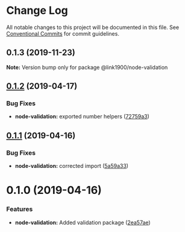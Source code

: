 # Change Log

All notable changes to this project will be documented in this file.
See [Conventional Commits](https://conventionalcommits.org) for commit guidelines.

<a name="0.1.3"></a>

## 0.1.3 (2019-11-23)

**Note:** Version bump only for package @link1900/node-validation

<a name="0.1.2"></a>

## [0.1.2](https://github.com/projects/link1900/repos/link1900/compare/diff?targetBranch=refs%2Ftags%2F@link1900/node-validation@0.1.1&sourceBranch=refs%2Ftags%2F@link1900/node-validation@0.1.2) (2019-04-17)

### Bug Fixes

- **node-validation:** exported number helpers ([72759a3](https://github.com/projects/link1900/repos/link1900/commits/72759a3))

<a name="0.1.1"></a>

## [0.1.1](https://github.com/projects/link1900/repos/link1900/compare/diff?targetBranch=refs%2Ftags%2F@link1900/node-validation@0.1.0&sourceBranch=refs%2Ftags%2F@link1900/node-validation@0.1.1) (2019-04-16)

### Bug Fixes

- **node-validation:** corrected import ([5a59a33](https://github.com/projects/link1900/repos/link1900/commits/5a59a33))

<a name="0.1.0"></a>

# 0.1.0 (2019-04-16)

### Features

- **node-validation:** Added validation package ([2ea57ae](https://github.com/projects/link1900/repos/link1900/commits/2ea57ae))
